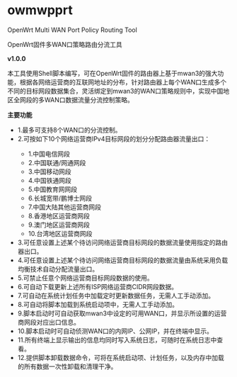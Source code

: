 # owmwpprt
OpenWrt Multi WAN Port Policy Routing Tool

OpenWrt固件多WAN口策略路由分流工具

**v1.0.0**

本工具使用Shell脚本编写，可在OpenWrt固件的路由器上基于mwan3的强大功能，根据各网络运营商的互联网地址的分布，针对路由器上每个WAN口生成多个不同的目标网段数据集合，灵活绑定到mwan3的WAN口策略规则中，实现中国地区全网段的多WAN口数据流量分流控制策略。

**主要功能**

<ul><li>1.最多可支持8个WAN口的分流控制。</li>
<li>2.可按如下10个网络运营商IPv4目标网段的划分分配路由器流量出口：</li>
    <ul><li>1.中国电信网段</li>
    <li>2.中国联通/网通网段</li>
    <li>3.中国移动网段</li>
    <li>4.中国铁通网段</li>
    <li>5.中国教育网网段</li>
    <li>6.长城宽带/鹏博士网段</li>
    <li>7.中国大陆其他运营商网段</li>
    <li>8.香港地区运营商网段</li>
    <li>9.澳门地区运营商网段</li>
    <li>10.台湾地区运营商网段</li></ul>
<li>3.可任意设置上述某个待访问网络运营商目标网段的数据流量使用指定的路由器出口。</li>
<li>4.可任意设置上述某个待访问网络运营商目标网段的数据流量由系统采用负载均衡技术自动分配流量出口。</li>
<li>5.可禁止任意个网络运营商目标网段数据的使用。</li>
<li>6.可自动下载更新上述所有ISP网络运营商CIDR网段数据。</li>
<li>7.可自动在系统计划任务中加载定时更新数据任务，无需人工手动添加。</li>
<li>8.可自动将脚本加载到系统启动项中，无需人工手动添加。</li>
<li>9.脚本启动时可自动获取mwan3中设定的可用WAN口，并显示所设置的运营商网段对应出口信息。</li>
<li>10.脚本启动时可自动侦测WAN口的内网IP、公网IP，并在终端中显示。</li>
<li>11.所有终端上显示输出的信息均同时写入系统日志，可随时在系统日志中查看。</li>
<li>12.提供脚本卸载数据命令，可将在系统启动项、计划任务，以及内存中加载的所有数据一次性卸载和清理干净。</li></ul>

